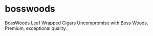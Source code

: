 # bosswoods
BossWoods Leaf Wrapped Cigars Uncompromise with Boss Woods. Premium, exceptional quality.
